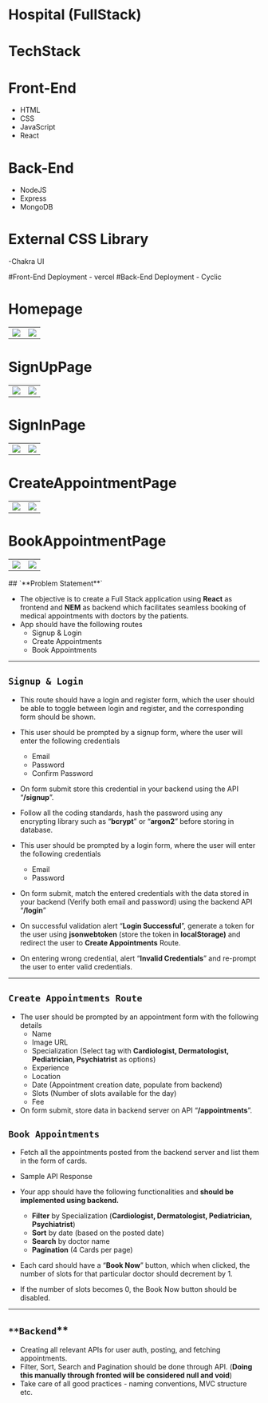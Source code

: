 # Hospital (FullStack)

# TechStack
 # Front-End
- HTML
- CSS
- JavaScript
- React

# Back-End
- NodeJS
- Express
- MongoDB

# External CSS Library
-Chakra UI

#Front-End Deployment - vercel
#Back-End Deployment - Cyclic 

# Homepage
<table>
  <tr>
    <td valign="top"><img src="https://user-images.githubusercontent.com/112858852/230497963-1c596709-0057-4622-9402-d57619c0b1c0.png"/></td>
    <td valign="top"><img src="https://user-images.githubusercontent.com/112858852/230498140-3a3e2fdb-7e24-4c07-9e60-080b8183d78a.gif"/></td>
  </tr>
</table>

# SignUpPage
<table>
  <tr>
    <td valign="top"><img src="https://user-images.githubusercontent.com/112858852/230498679-7d1d19db-b04e-491c-9392-248a0ae749cb.png"/></td>
    <td valign="top"><img src="https://user-images.githubusercontent.com/112858852/230498764-9530c1bd-93b7-418a-baea-9e25dd8f5013.gif"/></td>
  </tr>
</table>

# SignInPage
<table>
  <tr>
    <td valign="top"><img src="https://user-images.githubusercontent.com/112858852/230498644-24bd3a3f-ebd9-4bca-9e80-e4adef6b236e.png"/></td>
    <td valign="top"><img src="https://user-images.githubusercontent.com/112858852/230498785-cbd706d9-0376-49a1-ad45-c11db35de77e.gif"/></td>
  </tr>
</table>

# CreateAppointmentPage
<table>
  <tr>
    <td valign="top"><img src="https://user-images.githubusercontent.com/112858852/230498997-d06e8da6-e8a8-458d-a4a5-bdb454a763f3.png"/></td>
    <td valign="top"><img src="https://user-images.githubusercontent.com/112858852/230498853-4583ba32-1013-4b26-8fbd-be38ac7a7254.gif"/></td>
  </tr>
</table>


# BookAppointmentPage
<table>
  <tr>
    <td valign="top"><img src="https://user-images.githubusercontent.com/112858852/230499025-b6257a30-7a08-418a-b2a0-a9d2df04fe09.png"/></td>
    <td valign="top"><img src="https://user-images.githubusercontent.com/112858852/230499040-fc8dfc9a-63f2-48b2-a38a-4296eaa8a81f.png"/></td>
  </tr>
</table>
## `**Problem Statement**`

- The objective is to create a Full Stack application using **React** as frontend and **NEM** as backend which facilitates seamless booking of medical appointments with doctors by the patients.
- App should have the following routes
    - Signup & Login
    - Create Appointments
    - Book Appointments

---

## **`Signup & Login`**

- This route should have a login and register form, which the user should be able to toggle between login and register, and the corresponding form should be shown.
    
   
   

- This user should be prompted by a signup form, where the user will enter the following credentials
    - Email
    - Password
    - Confirm Password
- On form submit store this credential in your backend using the API “**/signup**”.
- Follow all the coding standards, hash the password using any encrypting library such as “**bcrypt**” or “**argon2**”  before storing in database.

- This user should be prompted by a login form, where the user will enter the following credentials
    - Email
    - Password
- On form submit, match the entered credentials with the data stored in your backend (Verify both email and password) using the backend API “**/login**”
- On successful validation alert “**Login Successful**”, generate a token for the user using **jsonwebtoken** (store the token in **localStorage)**  and redirect the user to **Create Appointments** Route.
- On entering wrong credential, alert “**Invalid Credentials**” and re-prompt the user to enter valid credentials.

---

## **`Create Appointments Route`**

- The user should be prompted by an appointment form with the following details
    - Name
    - Image URL
    - Specialization (Select tag with **Cardiologist, Dermatologist, Pediatrician, Psychiatrist** as options)
    - Experience
    - Location
    - Date (Appointment creation date, populate from backend)
    - Slots (Number of slots available for the day)
    - Fee
- On form submit, store data in backend server on API “**/appointments**”.

## **`Book Appointments`**

- Fetch all the appointments posted from the backend server and list them in the form of cards.
- Sample API Response




- Your app should have the following functionalities and **should be implemented using backend.**
    - **Filter** by Specialization (**Cardiologist, Dermatologist, Pediatrician, Psychiatrist**)
    - **Sort** by date (based on the posted date)
    - **Search** by doctor name
    - **Pagination** (4 Cards per page)
- Each card should have a “**Book Now**” button, which when clicked, the number of slots for that particular doctor should decrement by 1.
- If the number of slots becomes 0, the Book Now button should be disabled.

---

## `**Backend`**

- Creating all relevant APIs for user auth, posting, and fetching appointments.
- Filter, Sort, Search and Pagination should be done through API. (**Doing this manually through fronted will be considered null and void**)
- Take care of all good practices - naming conventions, MVC structure etc.
